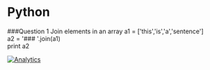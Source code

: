 Python 
======

###Question 1
Join elements in an array
  a1 = ['this','is','a','sentence']      
  a2 = '### '.join(a1)      
  print a2

[![Analytics](https://ga-beacon.appspot.com/UA-55381661-1/tools/cmd/readme)](https://github.com/igrigorik/ga-beacon)
